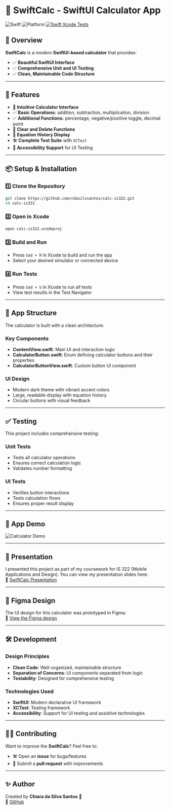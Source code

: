 # 📲 SwiftCalc - SwiftUI Calculator App
![Swift](https://img.shields.io/badge/Swift-5.5-orange) ![Platform](https://img.shields.io/badge/Platform-iOS-blue) [![Swift Xcode Tests](https://github.com/cdasilvasantos/calc-is322/actions/workflows/main.yml/badge.svg)](https://github.com/cdasilvasantos/calc-is322/actions/workflows/main.yml)

## 📌 Overview
**SwiftCalc** is a modern **SwiftUI-based calculator** that provides:
- ✅ **Beautiful SwiftUI Interface**
- ✅ **Comprehensive Unit and UI Testing**
- ✅ **Clean, Maintainable Code Structure**

---

## 🚀 Features
- 📱 **Intuitive Calculator Interface**
- ✅ **Basic Operations:** addition, subtraction, multiplication, division
- ✅ **Additional Functions:** percentage, negative/positive toggle, decimal point
- 🧹 **Clear and Delete Functions**
- 📝 **Equation History Display**
- 🛠 **Complete Test Suite** with `XCTest`
- 🔄 **Accessibility Support** for UI Testing

---

## 📦 Setup & Installation
### **1️⃣ Clone the Repository**
```sh
git clone https://github.com/cdasilvsantos/calc-is322.git
cd calc-is322
```

### **2️⃣ Open in Xcode**
```sh 
open calc-is322.xcodeproj
```

### **3️⃣ Build and Run**
- Press `Cmd + R` in Xcode to build and run the app
- Select your desired simulator or connected device

### **4️⃣ Run Tests**
- Press `Cmd + U` in Xcode to run all tests
- View test results in the Test Navigator

---

## 📱 App Structure
The calculator is built with a clean architecture:

### Key Components
- **ContentView.swift**: Main UI and interaction logic
- **CalculatorButton.swift**: Enum defining calculator buttons and their properties
- **CalculatorButtonView.swift**: Custom button UI component

### UI Design
- Modern dark theme with vibrant accent colors
- Large, readable display with equation history
- Circular buttons with visual feedback

---

## ✅ Testing
This project includes comprehensive testing:

### Unit Tests
- Tests all calculator operations
- Ensures correct calculation logic
- Validates number formatting

### UI Tests
- Verifies button interactions
- Tests calculation flows
- Ensures proper result display

---

## 🎥 App Demo
![Calculator Demo]()

---

## 🎤 Presentation
I presented this project as part of my coursework for IS 322 (Mobile Applications and Design). You can view my presentation slides here:  
📎 [SwiftCalc Presentation]()

---

## 🎨 Figma Design
The UI design for this calculator was prototyped in Figma:  
📌 [View the Figma design](https://www.figma.com/design/IVVOKyn94TETe67m9VWhaW/Iphone-Calculator-(Community)?node-id=0-1&t=hRt2vtLw9T0NKay4-1)

---

## 🛠️ Development
### Design Principles
- **Clean Code**: Well-organized, maintainable structure
- **Separation of Concerns**: UI components separated from logic
- **Testability**: Designed for comprehensive testing

### Technologies Used
- **SwiftUI**: Modern declarative UI framework
- **XCTest**: Testing framework
- **Accessibility**: Support for UI testing and assistive technologies

---

## 👨‍💻 Contributing
Want to improve the **SwiftCalc**? Feel free to:  
- 🛠 Open an **issue** for bugs/features  
- 📝 Submit a **pull request** with improvements

---

## ✨ Author
Created by **Chiara da Silva Santos** 🚀  
🔗 [GitHub](https://github.com/cdasilvsantos)